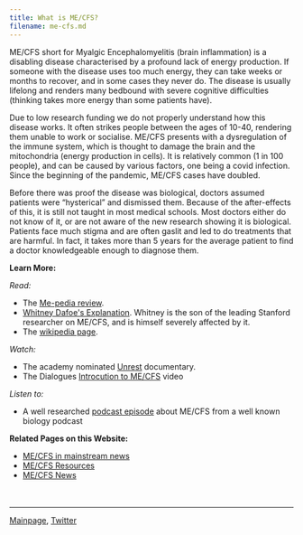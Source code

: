 ```yaml
---
title: What is ME/CFS?
filename: me-cfs.md
---
```

ME/CFS short for Myalgic Encephalomyelitis (brain inflammation) is a disabling disease characterised by a profound lack of energy production. If someone with the disease uses too much energy, they can take weeks or months to recover, and in some cases they never do. The disease is usually lifelong and renders many bedbound with severe cognitive difficulties (thinking takes more energy than some patients have).

Due to low research funding we do not properly understand how this disease works. It often strikes people between the ages of 10-40, rendering them unable to work or socialise. ME/CFS presents with a dysregulation of the immune system, which is thought to damage the brain and the mitochondria (energy production in cells). It is relatively common (1 in 100 people), and can be caused by various factors, one being a covid infection. Since the beginning of the pandemic, ME/CFS cases have doubled. 

Before there was proof the disease was biological, doctors assumed patients 
were “hysterical” and dismissed them. Because of the after-effects of this, it is still not taught in most medical schools. Most doctors either do not know of it, or are not aware of the new research showing it is biological. Patients face much stigma and are often gaslit and led to do treatments that are harmful. In fact, it takes more than 5 years for the average patient to find a doctor knowledgeable enough to diagnose them.

**Learn More:**

_Read:_
* The [Me-pedia review](https://me-pedia.org/wiki/Myalgic_encephalomyelitis).
* [Whitney Dafoe's Explanation](https://www.whitneydafoe.com/mecfs/whatismecfs/). Whitney is the son of the leading Stanford researcher on ME/CFS, and is himself severely affected by it.
* The [wikipedia page](https://en.m.wikipedia.org/wiki/Myalgic_encephalomyelitis/chronic_fatigue_syndrome).

_Watch:_
* The academy nominated [Unrest](https://m.youtube.com/watch?v=XOpyLTyVxco) documentary.
* The Dialogues [Introcution to ME/CFS](https://www.dialogues-mecfs.co.uk/films/introduction/) video
  
_Listen to:_
* A well researched [podcast episode](https://thispodcastwillkillyou.com/2024/04/16/episode-137-me-cfs-whats-in-a-name-a-lot-actually/) about ME/CFS from a well known biology podcast 

**Related Pages on this Website:**
* [ME/CFS in mainstream news](me-inthenews.md)
* [ME/CFS Resources](useful-resources.md)
* [ME/CFS News](community-news.md)
<br/><br/><br/>

---

[Mainpage](https://me-cfs.github.io), [Twitter](https://twitter.com/yann_mecfs)
